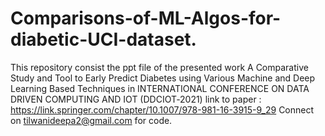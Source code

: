 # Comparisons-of-ML-Algos-for-diabetic-UCI-dataset.
This repository consist the ppt file of the presented work A Comparative Study and Tool to Early Predict Diabetes using Various Machine and Deep Learning Based Techniques in INTERNATIONAL CONFERENCE ON DATA DRIVEN COMPUTING AND IOT (DDCIOT‐2021)
link to paper : https://link.springer.com/chapter/10.1007/978-981-16-3915-9_29
Connect on tilwanideepa2@gmail.com for code.

